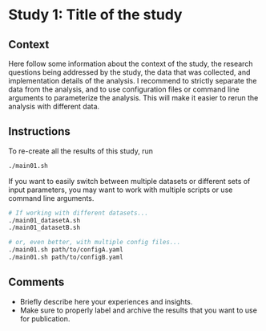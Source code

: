 # Study 1: Title of the study



## Context

Here follow some information about the context of the study, the research questions being addressed by the study, the data that was collected, and implementation details of the analysis. I recommend to strictly separate the data from the analysis, and to use configuration files or command line arguments to parameterize the analysis. This will make it easier to rerun the analysis with different data.



## Instructions

To re-create all the results of this study, run

```bash
./main01.sh
```



If you want to easily switch between multiple datasets or different sets of input parameters, you may want to work with multiple scripts or use command line arguments.



```bash
# If working with different datasets...
./main01_datasetA.sh
./main01_datasetB.sh

# or, even better, with multiple config files...
./main01.sh path/to/configA.yaml
./main01.sh path/to/configB.yaml
```



## Comments

- Briefly describe here your experiences and insights.
- Make sure to properly label and archive the results that you want to use for publication.
